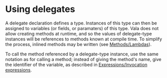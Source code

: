 

Using delegates
===============

A delegate declaration defines a type. Instances of this type can then be assigned to variables (or fields, or paramaters) of this type. Vala does not allow creating methods at runtime, and so the values of delegate-type instances will be references to methods known at compile time. To simplify the process, inlined methods may be written (see [Methods/Lambdas](http://wiki.gnome.org/action/show/Projects/Vala/Manual/Export/Vala/Manual/Methods#Lambdas)).

To call the method referenced by a delegate-type instance, use the same notation as for calling a method; instead of giving the method's name, give the identifier of the variable, as described in [Expressions/Invocation expressions](http://wiki.gnome.org/action/show/Projects/Vala/Manual/Export/Vala/Manual/Expressions#Invocation_expressions).

